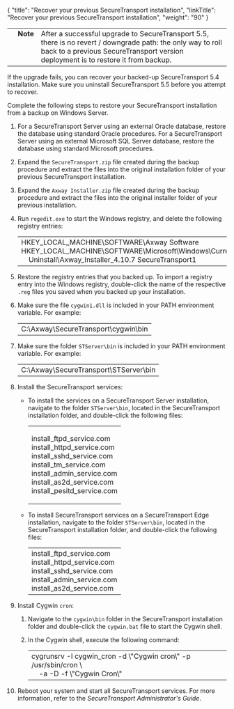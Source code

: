 {
    "title": "Recover your previous SecureTransport installation",
    "linkTitle": "Recover your previous SecureTransport installation",
    "weight": "90"
}<table cellpadding="0" cellspacing="0">
   <col/>
   <col/>
   <col/>
      <tr>
         <td valign="top">         </td>
         <td valign="top"><span><b>Note</b></span>
         </td>
         <td data-mc-autonum="&lt;b&gt;Note&lt;/b&gt;" valign="top">After a successful upgrade to <span>SecureTransport</span> <span>5.5</span>, there is no revert / downgrade path: the only way to roll back to a previous <span>SecureTransport</span> version deployment is to restore it from backup.          </td>
      </tr>
</table>

If the upgrade fails, you can recover your backed-up SecureTransport 5.4 installation. Make sure you uninstall SecureTransport 5.5 before you attempt to recover.

Complete the following steps to restore your SecureTransport installation from a backup on Windows Server.

1.  For a SecureTransport Server using an external Oracle database, restore the database using standard Oracle procedures. For a SecureTransport Server using an external Microsoft SQL Server database, restore the database using standard Microsoft procedures.

2.  Expand the `SecureTransport.zip` file created during the backup procedure and extract the files into the original installation folder of your previous SecureTransport installation.

3.  Expand the `Axway Installer.zip` file created during the backup procedure and extract the files into the original installer folder of your previous installation.

4.  Run `regedit.exe` to start the Windows registry, and delete the following registry entries:

    <table cellspacing="0">   <col/>   <tbody>      <tr>         <td>HKEY_LOCAL_MACHINE\SOFTWARE\Axway Software<br/>HKEY_LOCAL_MACHINE\SOFTWARE\Microsoft\Windows\CurrentVersion\<br/>    Uninstall\Axway_Installer_4.10.7 SecureTransport1         </td>      </tr>   </tbody></table>

5.  Restore the registry entries that you backed up. To import a registry entry into the Windows registry, double-click the name of the respective `.reg` files you saved when you backed up your installation.

6.  Make sure the file `cygwin1.dll` is included in your PATH environment variable. For example:

    <table cellspacing="0">   <col/>   <tbody>      <tr>         <td>C:\Axway\SecureTransport\cygwin\bin         </td>      </tr>   </tbody></table>

7.  Make sure the folder `STServer\bin` is included in your PATH environment variable. For example:

    <table cellspacing="0">   <col/>   <tbody>      <tr>         <td>C:\Axway\SecureTransport\STServer\bin         </td>      </tr>   </tbody></table>

8.  Install the SecureTransport services:
    -   To install the services on a SecureTransport Server installation, navigate to the folder `STServer\bin`, located in the SecureTransport installation folder, and double-click the following files:

        <table cellspacing="0">   <col/>   <tbody>      <tr>         <td>            <p>install_ftpd_service.com<br/>install_httpd_service.com<br/>install_sshd_service.com<br/>install_tm_service.com<br/>install_admin_service.com<br/>install_as2d_service.com<br/>install_pesitd_service.com</p>         </td>      </tr>   </tbody></table>

    -   To install SecureTransport services on a SecureTransport Edge installation, navigate to the folder `STServer\bin`, located in the SecureTransport installation folder, and double-click the following files:

        <table cellspacing="0">   <col/>   <tbody>      <tr>         <td>install_ftpd_service.com<br/>install_httpd_service.com<br/>install_sshd_service.com<br/>install_admin_service.com<br/>install_as2d_service.com         </td>      </tr>   </tbody></table>

9.  Install Cygwin `cron`:
    1.  Navigate to the `cygwin\bin` folder in the SecureTransport installation folder and double-click the `cygwin.bat` file to start the Cygwin shell.

    2.  In the Cygwin shell, execute the following command:

        <table cellspacing="0">   <col/>   <tbody>      <tr>         <td>cygrunsrv -I cygwin_cron -d \"Cygwin cron\" -p /usr/sbin/cron \<br/>    -a -D -f \"Cygwin Cron\"         </td>      </tr>   </tbody></table>

10. Reboot your system and start all SecureTransport services. For more information, refer to the <span cshid="admin" data-version="5.3.5">*SecureTransport Administrator's Guide*</span>.
